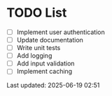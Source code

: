 # TODO List

- [ ] Implement user authentication
- [ ] Update documentation
- [ ] Write unit tests
- [ ] Add logging
- [ ] Add input validation
- [ ] Implement caching

Last updated: 2025-06-19 02:51
